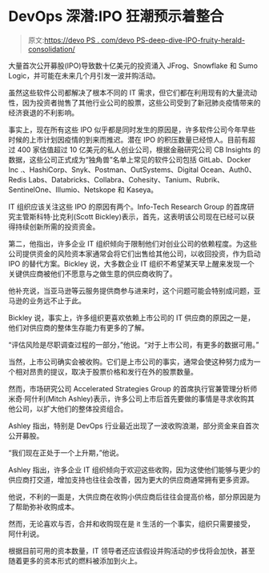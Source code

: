 # DevOps 深潜:IPO 狂潮预示着整合

> 原文:[https://devo PS . com/devo PS-deep-dive-IPO-fruity-herald-consolidation/](https://devops.com/devops-deeper-dive-ipo-frenzy-heralds-consolidation/)

大量首次公开募股(IPO)导致数十亿美元的投资涌入 JFrog、Snowflake 和 Sumo Logic，并可能在未来几个月引发一波并购活动。

虽然这些软件公司都解决了根本不同的 IT 需求，但它们都在利用现有的大量流动性，因为投资者抛售了其他行业公司的股票，这些公司受到了新冠肺炎疫情带来的经济衰退的不利影响。

事实上，现在所有这些 IPO 似乎都是同时发生的原因是，许多软件公司今年早些时候的上市计划因疫情的到来而推迟。潜在 IPO 的积压数量已经惊人。目前有超过 400 家估值超过 10 亿美元的私人创业公司，根据金融研究公司 CB Insights 的数据，这些公司正式成为“独角兽”名单上常见的软件公司包括 GitLab、Docker Inc .、HashiCorp、Snyk、Postman、OutSystems、Digital Ocean、Auth0、Redis Labs、Databricks、Collabra、Cohesity、Tanium、Rubrik、SentinelOne、Illumio、Netskope 和 Kaseya。

IT 组织应该关注这些 IPO 的原因有两个。Info-Tech Research Group 的首席研究主管斯科特·比克利(Scott Bickley)表示，首先，这表明该公司现在已经可以获得持续创新所需的投资资金。

第二，他指出，许多企业 IT 组织倾向于限制他们对创业公司的依赖程度。为这些公司提供资金的风险资本家通常会将它们出售给其他公司，以收回投资，作为启动 IPO 的替代方案。Bickley 说，大多数企业 IT 组织不希望某天早上醒来发现一个关键供应商被他们不愿意与之做生意的供应商收购了。

他补充说，当亚马逊等云服务提供商参与进来时，这个问题可能会特别成问题，亚马逊的业务远不止于此。

Bickley 说，事实上，许多组织更喜欢依赖上市公司的 IT 供应商的原因之一是，他们对供应商的整体生存能力有更多的了解。

“评估风险是尽职调查过程的一部分，”他说。“对于上市公司，有更多的数据可用。”

当然，上市公司确实会被收购。它们是上市公司的事实，通常会使这种努力成为一个相对昂贵的提议，取决于股票价格和发行在外的股票数量。

然而，市场研究公司 Accelerated Strategies Group 的首席执行官兼管理分析师米奇·阿什利(Mitch Ashley)表示，许多公司上市后首先要做的事情是寻求收购其他公司，以扩大他们的整体投资组合。

Ashley 指出，特别是 DevOps 行业最近出现了一波收购浪潮，部分资金来自首次公开募股。

“我们现在正处于一个上升期，”他说。

Ashley 指出，许多企业 IT 组织倾向于欢迎这些收购，因为这使他们能够与更少的供应商打交道，增加支持也往往会改善，因为更大的供应商通常拥有更多资源。

他说，不利的一面是，大供应商在收购小供应商后往往会提高价格，部分原因是为了帮助弥补收购成本。

然而，无论喜欢与否，合并和收购现在是 it 生活的一个事实，组织只需要接受，阿什利说。

根据目前可用的资本数量，IT 领导者还应该假设并购活动的步伐将会加快，甚至随着更多的资本形式的燃料被添加到火上。